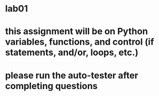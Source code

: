 # lab01
 
# this assignment will be on Python variables, functions, and control (if statements, and/or, loops, etc.)

# please run the auto-tester after completing questions
 

